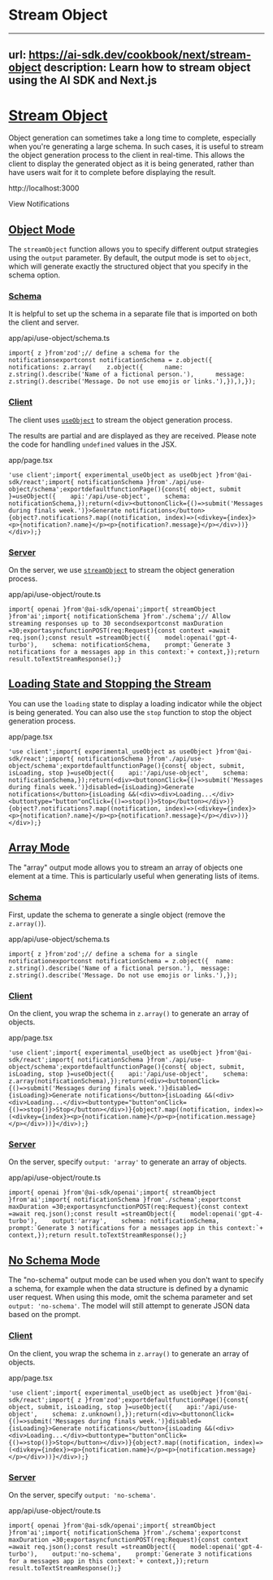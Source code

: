# Stream Object


---
url: https://ai-sdk.dev/cookbook/next/stream-object
description: Learn how to stream object using the AI SDK and Next.js
---


# [Stream Object](#stream-object)


Object generation can sometimes take a long time to complete, especially when you're generating a large schema. In such cases, it is useful to stream the object generation process to the client in real-time. This allows the client to display the generated object as it is being generated, rather than have users wait for it to complete before displaying the result.

http://localhost:3000

View Notifications


## [Object Mode](#object-mode)


The `streamObject` function allows you to specify different output strategies using the `output` parameter. By default, the output mode is set to `object`, which will generate exactly the structured object that you specify in the schema option.


### [Schema](#schema)


It is helpful to set up the schema in a separate file that is imported on both the client and server.

app/api/use-object/schema.ts

```
import{ z }from'zod';// define a schema for the notificationsexportconst notificationSchema = z.object({  notifications: z.array(    z.object({      name: z.string().describe('Name of a fictional person.'),      message: z.string().describe('Message. Do not use emojis or links.'),}),),});
```


### [Client](#client)


The client uses [`useObject`](/docs/reference/ai-sdk-ui/use-object) to stream the object generation process.

The results are partial and are displayed as they are received. Please note the code for handling `undefined` values in the JSX.

app/page.tsx

```
'use client';import{ experimental_useObject as useObject }from'@ai-sdk/react';import{ notificationSchema }from'./api/use-object/schema';exportdefaultfunctionPage(){const{ object, submit }=useObject({    api:'/api/use-object',    schema: notificationSchema,});return(<div><buttononClick={()=>submit('Messages during finals week.')}>Generate notifications</button>{object?.notifications?.map((notification, index)=>(<divkey={index}><p>{notification?.name}</p><p>{notification?.message}</p></div>))}</div>);}
```


### [Server](#server)


On the server, we use [`streamObject`](/docs/reference/ai-sdk-core/stream-object) to stream the object generation process.

app/api/use-object/route.ts

```
import{ openai }from'@ai-sdk/openai';import{ streamObject }from'ai';import{ notificationSchema }from'./schema';// Allow streaming responses up to 30 secondsexportconst maxDuration =30;exportasyncfunctionPOST(req:Request){const context =await req.json();const result =streamObject({    model:openai('gpt-4-turbo'),    schema: notificationSchema,    prompt:`Generate 3 notifications for a messages app in this context:`+ context,});return result.toTextStreamResponse();}
```


## [Loading State and Stopping the Stream](#loading-state-and-stopping-the-stream)


You can use the `loading` state to display a loading indicator while the object is being generated. You can also use the `stop` function to stop the object generation process.

app/page.tsx

```
'use client';import{ experimental_useObject as useObject }from'@ai-sdk/react';import{ notificationSchema }from'./api/use-object/schema';exportdefaultfunctionPage(){const{ object, submit, isLoading, stop }=useObject({    api:'/api/use-object',    schema: notificationSchema,});return(<div><buttononClick={()=>submit('Messages during finals week.')}disabled={isLoading}>Generate notifications</button>{isLoading &&(<div><div>Loading...</div><buttontype="button"onClick={()=>stop()}>Stop</button></div>)}{object?.notifications?.map((notification, index)=>(<divkey={index}><p>{notification?.name}</p><p>{notification?.message}</p></div>))}</div>);}
```


## [Array Mode](#array-mode)


The "array" output mode allows you to stream an array of objects one element at a time. This is particularly useful when generating lists of items.


### [Schema](#schema-1)


First, update the schema to generate a single object (remove the `z.array()`).

app/api/use-object/schema.ts

```
import{ z }from'zod';// define a schema for a single notificationexportconst notificationSchema = z.object({  name: z.string().describe('Name of a fictional person.'),  message: z.string().describe('Message. Do not use emojis or links.'),});
```


### [Client](#client-1)


On the client, you wrap the schema in `z.array()` to generate an array of objects.

app/page.tsx

```
'use client';import{ experimental_useObject as useObject }from'@ai-sdk/react';import{ notificationSchema }from'./api/use-object/schema';exportdefaultfunctionPage(){const{ object, submit, isLoading, stop }=useObject({    api:'/api/use-object',    schema: z.array(notificationSchema),});return(<div><buttononClick={()=>submit('Messages during finals week.')}disabled={isLoading}>Generate notifications</button>{isLoading &&(<div><div>Loading...</div><buttontype="button"onClick={()=>stop()}>Stop</button></div>)}{object?.map((notification, index)=>(<divkey={index}><p>{notification.name}</p><p>{notification.message}</p></div>))}</div>);}
```


### [Server](#server-1)


On the server, specify `output: 'array'` to generate an array of objects.

app/api/use-object/route.ts

```
import{ openai }from'@ai-sdk/openai';import{ streamObject }from'ai';import{ notificationSchema }from'./schema';exportconst maxDuration =30;exportasyncfunctionPOST(req:Request){const context =await req.json();const result =streamObject({    model:openai('gpt-4-turbo'),    output:'array',    schema: notificationSchema,    prompt:`Generate 3 notifications for a messages app in this context:`+ context,});return result.toTextStreamResponse();}
```


## [No Schema Mode](#no-schema-mode)


The "no-schema" output mode can be used when you don't want to specify a schema, for example when the data structure is defined by a dynamic user request. When using this mode, omit the schema parameter and set `output: 'no-schema'`. The model will still attempt to generate JSON data based on the prompt.


### [Client](#client-2)


On the client, you wrap the schema in `z.array()` to generate an array of objects.

app/page.tsx

```
'use client';import{ experimental_useObject as useObject }from'@ai-sdk/react';import{ z }from'zod';exportdefaultfunctionPage(){const{ object, submit, isLoading, stop }=useObject({    api:'/api/use-object',    schema: z.unknown(),});return(<div><buttononClick={()=>submit('Messages during finals week.')}disabled={isLoading}>Generate notifications</button>{isLoading &&(<div><div>Loading...</div><buttontype="button"onClick={()=>stop()}>Stop</button></div>)}{object?.map((notification, index)=>(<divkey={index}><p>{notification.name}</p><p>{notification.message}</p></div>))}</div>);}
```


### [Server](#server-2)


On the server, specify `output: 'no-schema'`.

app/api/use-object/route.ts

```
import{ openai }from'@ai-sdk/openai';import{ streamObject }from'ai';import{ notificationSchema }from'./schema';exportconst maxDuration =30;exportasyncfunctionPOST(req:Request){const context =await req.json();const result =streamObject({    model:openai('gpt-4-turbo'),    output:'no-schema',    prompt:`Generate 3 notifications for a messages app in this context:`+ context,});return result.toTextStreamResponse();}
```
